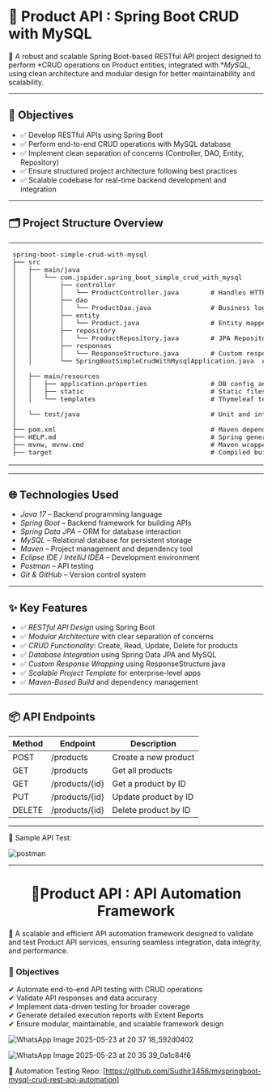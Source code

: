 # 🛒 Product API : Spring Boot CRUD with MySQL

🚀 A robust and scalable Spring Boot-based RESTful API project designed to perform *CRUD operations on Product entities, integrated with **MySQL*, using clean architecture and modular design for better maintainability and scalability.

---

## 🎯 Objectives

- ✅ Develop RESTful APIs using Spring Boot  
- ✅ Perform end-to-end CRUD operations with MySQL database  
- ✅ Implement clean separation of concerns (Controller, DAO, Entity, Repository)  
- ✅ Ensure structured project architecture following best practices  
- ✅ Scalable codebase for real-time backend development and integration  

---
 
## 🗂 Project Structure Overview

<table>
  <tr>
    <td valign="top" width="45%">

<pre>
spring-boot-simple-crud-with-mysql
├── src
│   ├── main/java
│   │   └── com.jspider.spring_boot_simple_crud_with_mysql
│   │       ├── controller
│   │       │   └── ProductController.java        # Handles HTTP requests (GET, POST, PUT, DELETE)
│   │       ├── dao
│   │       │   └── ProductDao.java               # Business logic layer for product operations
│   │       ├── entity
│   │       │   └── Product.java                  # Entity mapped to MySQL DB table
│   │       ├── repository
│   │       │   └── ProductRepository.java        # JPA Repository interface
│   │       ├── responses
│   │       │   └── ResponseStructure.java        # Custom response wrapper for consistency
│   │       └── SpringBootSimpleCrudWithMysqlApplication.java  # Main class
│
│   ├── main/resources
│   │   ├── application.properties                # DB config and server settings
│   │   ├── static                                # Static files (optional for front-end)
│   │   └── templates                             # Thymeleaf templates (if used)
│
│   └── test/java                                 # Unit and integration tests (to be added)
│
├── pom.xml                                       # Maven dependencies and plugins
├── HELP.md                                       # Spring generated project help
├── mvnw, mvnw.cmd                                # Maven wrapper
├── target                                        # Compiled build output
</pre>

</td>
<td valign="top" width="25%">
  <img src="https://github.com/user-attachments/assets/939712d2-7094-4447-a997-745471c46dbc" alt="Eclipse Project Structure" width="500%" />
    <img src="https://github.com/user-attachments/assets/079b2b9f-b935-4aea-9d41-dc989130e3de" alt="Eclipse Project Structure" width="500%" />

</td>
</tr>
</table>


---

## 🌐 Technologies Used

- *Java 17* – Backend programming language  
- *Spring Boot* – Backend framework for building APIs  
- *Spring Data JPA* – ORM for database interaction  
- *MySQL* – Relational database for persistent storage  
- *Maven* – Project management and dependency tool  
- *Eclipse IDE / IntelliJ IDEA* – Development environment  
- *Postman* – API testing  
- *Git & GitHub* – Version control system  

---

## ✨ Key Features

- ✅ *RESTful API Design* using Spring Boot  
- ✅ *Modular Architecture* with clear separation of concerns  
- ✅ *CRUD Functionality*: Create, Read, Update, Delete for products  
- ✅ *Database Integration* using Spring Data JPA and MySQL  
- ✅ *Custom Response Wrapping* using ResponseStructure.java  
- ✅ *Scalable Project Template* for enterprise-level apps  
- ✅ *Maven-Based Build* and dependency management  

---

## 📦 API Endpoints

| Method | Endpoint              | Description                |
|--------|-----------------------|----------------------------|
| POST   | /products           | Create a new product       |
| GET    | /products           | Get all products           |
| GET    | /products/{id}      | Get a product by ID        |
| PUT    | /products/{id}      | Update product by ID       |
| DELETE | /products/{id}      | Delete product by ID       |

---
 
📌 Sample API Test:  
 
![postman](https://github.com/user-attachments/assets/9f0e39f1-1588-4c0e-b8da-18f0c1ab899b)
 
---
<h1 align="center">🛒Product API : API Automation Framework</h1>
 
🚀 A scalable and efficient API automation framework designed to validate and test Product API services, ensuring seamless integration, data integrity, and performance.


### 🎯 Objectives
✔ Automate end-to-end API testing with CRUD operations <br>
✔ Validate API responses and data accuracy <br>
✔ Implement data-driven testing for broader coverage <br>
✔ Generate detailed execution reports with Extent Reports <br>
✔ Ensure modular, maintainable, and scalable framework design <br>

![WhatsApp Image 2025-05-23 at 20 37 18_592d0402](https://github.com/user-attachments/assets/d7d24e0e-a1da-449b-b79a-24312a7a60e2)

 

![WhatsApp Image 2025-05-23 at 20 35 39_0a1c84f6](https://github.com/user-attachments/assets/583fea34-e73b-4939-842b-25bab2de5298)

🔗 Automation Testing Repo: [https://github.com/Sudhir3456/myspringboot-mysql-crud-rest-api-automation]
 





